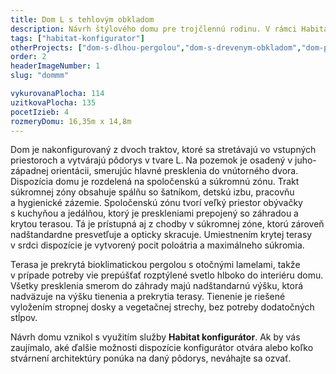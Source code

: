 ```yaml
---
title: Dom L s tehlovým obkladom
description: Návrh štýlového domu pre trojčlennú rodinu. V rámci Habitat konfigurátora sme vybrali moderné stvárnenie architektúry a luxusné detaily, ako je nadštandardná výška presklení alebo tehlový obklad. Pri konkrétnej orientácii a lokalite pozemku stačilo pre zamedzenie letného prehrievania čiastočné vyloženie plochej vegetačnej strechy pred južnú fasádu.
tags: ["habitat-konfigurator"]
otherProjects: ["dom-s-dlhou-pergolou","dom-s-drevenym-obkladom","dom-pod-borovicami"]
order: 2
headerImageNumber: 1
slug: "dommm"

vykurovanaPlocha: 114
uzitkovaPlocha: 135
pocetIzieb: 4
rozmeryDomu: 16,35m x 14,8m
---
```


Dom je nakonfigurovaný z dvoch traktov, ktoré sa stretávajú vo vstupných priestoroch a vytvárajú pôdorys v tvare L. Na pozemok je osadený v juho-západnej orientácii, smerujúc hlavné presklenia do vnútorného dvora. Dispozícia domu je rozdelená na spoločenskú a súkromnú zónu. Trakt súkromnej zóny obsahuje spálňu so šatníkom, detskú izbu, pracovňu a hygienické zázemie. Spoločenskú zónu tvorí veľký priestor obývačky s kuchyňou a jedálňou, ktorý je preskleniami prepojený so záhradou a krytou terasou. Tá je prístupná aj z chodby v súkromnej zóne, ktorú zároveň nadštandardne presvetľuje a opticky skracuje. Umiestnením krytej terasy v srdci dispozície je vytvorený pocit poloátria a maximálneho súkromia.

Terasa je prekrytá bioklimatickou pergolou s otočnými lamelami, takže v prípade potreby vie prepúšťať rozptýlené svetlo hlboko do interiéru domu. Všetky presklenia smerom do záhrady majú nadštandarnú výšku, ktorá nadväzuje na výšku tienenia a prekrytia terasy. Tienenie je riešené vyložením stropnej dosky a vegetačnej strechy, bez potreby dodatočných stĺpov.

Návrh domu vznikol s využitím služby **Habitat konfigurátor**. Ak by vás zaujímalo, aké ďalšie možnosti dispozície konfigurátor otvára alebo koľko stvárnení architektúry ponúka na daný pôdorys, neváhajte sa ozvať.
